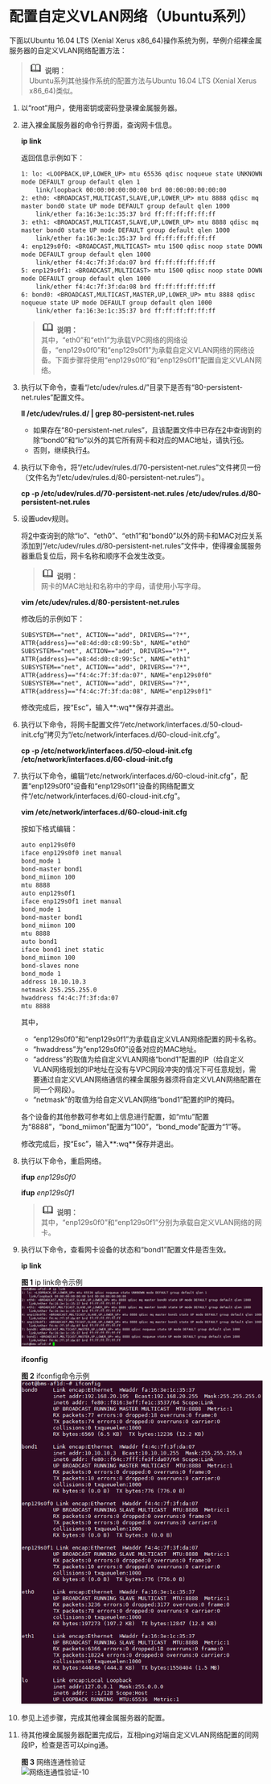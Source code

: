 # 配置自定义VLAN网络（Ubuntu系列）<a name="bms_01_0047"></a>

下面以Ubuntu 16.04 LTS \(Xenial Xerus x86\_64\)操作系统为例，举例介绍裸金属服务器的自定义VLAN网络配置方法：

>![](public_sys-resources/icon-note.gif) **说明：**   
>Ubuntu系列其他操作系统的配置方法与Ubuntu 16.04 LTS \(Xenial Xerus x86\_64\)类似。  

1.  以“root”用户，使用密钥或密码登录裸金属服务器。
2.  <a name="li0616194735713"></a>进入裸金属服务器的命令行界面，查询网卡信息。

    **ip link**

    返回信息示例如下：

    ```
    1: lo: <LOOPBACK,UP,LOWER_UP> mtu 65536 qdisc noqueue state UNKNOWN mode DEFAULT group default qlen 1
        link/loopback 00:00:00:00:00:00 brd 00:00:00:00:00:00
    2: eth0: <BROADCAST,MULTICAST,SLAVE,UP,LOWER_UP> mtu 8888 qdisc mq master bond0 state UP mode DEFAULT group default qlen 1000
        link/ether fa:16:3e:1c:35:37 brd ff:ff:ff:ff:ff:ff
    3: eth1: <BROADCAST,MULTICAST,SLAVE,UP,LOWER_UP> mtu 8888 qdisc mq master bond0 state UP mode DEFAULT group default qlen 1000
        link/ether fa:16:3e:1c:35:37 brd ff:ff:ff:ff:ff:ff
    4: enp129s0f0: <BROADCAST,MULTICAST> mtu 1500 qdisc noop state DOWN mode DEFAULT group default qlen 1000
        link/ether f4:4c:7f:3f:da:07 brd ff:ff:ff:ff:ff:ff
    5: enp129s0f1: <BROADCAST,MULTICAST> mtu 1500 qdisc noop state DOWN mode DEFAULT group default qlen 1000
        link/ether f4:4c:7f:3f:da:08 brd ff:ff:ff:ff:ff:ff
    6: bond0: <BROADCAST,MULTICAST,MASTER,UP,LOWER_UP> mtu 8888 qdisc noqueue state UP mode DEFAULT group default qlen 1000
        link/ether fa:16:3e:1c:35:37 brd ff:ff:ff:ff:ff:ff
    ```

    >![](public_sys-resources/icon-note.gif) **说明：**   
    >其中，“eth0”和“eth1”为承载VPC网络的网络设备，“enp129s0f0”和“enp129s0f1”为承载自定义VLAN网络的网络设备。下面步骤将使用“enp129s0f0”和“enp129s0f1”配置自定义VLAN网络。  

3.  执行以下命令，查看“/etc/udev/rules.d/”目录下是否有“80-persistent-net.rules”配置文件。

    **ll /etc/udev/rules.d/ | grep 80-persistent-net.rules**

    -   如果存在“80-persistent-net.rules”，且该配置文件中已存在[2](#li0616194735713)中查询到的除“bond0”和“lo”以外的其它所有网卡和对应的MAC地址，请执行[6](#li283725272415)。
    -   否则，继续执行[4](#li116366367312)。

4.  <a name="li116366367312"></a>执行以下命令，将“/etc/udev/rules.d/70-persistent-net.rules”文件拷贝一份（文件名为“/etc/udev/rules.d/80-persistent-net.rules”）。

    **cp -p /etc/udev/rules.d/70-persistent-net.rules /etc/udev/rules.d/80-persistent-net.rules**

5.  设置udev规则。

    将[2](#li0616194735713)中查询到的除“lo”、“eth0”、“eth1”和“bond0”以外的网卡和MAC对应关系添加到“/etc/udev/rules.d/80-persistent-net.rules”文件中，使得裸金属服务器重启复位后，网卡名称和顺序不会发生改变。

    >![](public_sys-resources/icon-note.gif) **说明：**   
    >网卡的MAC地址和名称中的字母，请使用小写字母。  

    **vim /etc/udev/rules.d/80-persistent-net.rules**

    修改后的示例如下：

    ```
    SUBSYSTEM=="net", ACTION=="add", DRIVERS=="?*", ATTR{address}=="e8:4d:d0:c8:99:5b", NAME="eth0"
    SUBSYSTEM=="net", ACTION=="add", DRIVERS=="?*", ATTR{address}=="e8:4d:d0:c8:99:5c", NAME="eth1"
    SUBSYSTEM=="net", ACTION=="add", DRIVERS=="?*", ATTR{address}=="f4:4c:7f:3f:da:07", NAME="enp129s0f0"
    SUBSYSTEM=="net", ACTION=="add", DRIVERS=="?*", ATTR{address}=="f4:4c:7f:3f:da:08", NAME="enp129s0f1"
    ```

    修改完成后，按“Esc”，输入**:wq**保存并退出。

6.  <a name="li283725272415"></a>执行以下命令，将网卡配置文件“/etc/network/interfaces.d/50-cloud-init.cfg”拷贝为“/etc/network/interfaces.d/60-cloud-init.cfg”。

    **cp -p /etc/network/interfaces.d/50-cloud-init.cfg /etc/network/interfaces.d/60-cloud-init.cfg**

7.  执行以下命令，编辑“/etc/network/interfaces.d/60-cloud-init.cfg”，配置“enp129s0f0”设备和“enp129s0f1”设备的网络配置文件“/etc/network/interfaces.d/60-cloud-init.cfg”。

    **vim /etc/network/interfaces.d/60-cloud-init.cfg**

    按如下格式编辑：

    ```
    auto enp129s0f0
    iface enp129s0f0 inet manual
    bond_mode 1
    bond-master bond1
    bond_miimon 100
    mtu 8888
    auto enp129s0f1
    iface enp129s0f1 inet manual
    bond_mode 1
    bond-master bond1
    bond_miimon 100
    mtu 8888
    auto bond1
    iface bond1 inet static
    bond_miimon 100
    bond-slaves none
    bond_mode 1
    address 10.10.10.3
    netmask 255.255.255.0
    hwaddress f4:4c:7f:3f:da:07
    mtu 8888
    ```

    其中，

    -   “enp129s0f0”和“enp129s0f1”为承载自定义VLAN网络配置的网卡名称。
    -   “hwaddress”为“enp129s0f0”设备对应的MAC地址。
    -   “address”的取值为给自定义VLAN网络“bond1”配置的IP（给自定义VLAN网络规划的IP地址在没有与VPC网段冲突的情况下可任意规划，需要通过自定义VLAN网络通信的裸金属服务器须将自定义VLAN网络配置在同一个网段）。
    -   “netmask”的取值为给自定义VLAN网络“bond1”配置的IP的掩码。

    各个设备的其他参数可参考如上信息进行配置，如“mtu”配置为“8888”，“bond\_miimon”配置为“100”，“bond\_mode”配置为“1”等。

    修改完成后，按“Esc”，输入**:wq**保存并退出。

8.  执行以下命令，重启网络。

    **ifup** _enp129s0f0_

    **ifup** _enp129s0f1_

    >![](public_sys-resources/icon-note.gif) **说明：**   
    >其中，“enp129s0f0”和“enp129s0f1”分别为承载自定义VLAN网络的网卡。  

9.  执行以下命令，查看网卡设备的状态和“bond1”配置文件是否生效。

    **ip link**

    **图 1**  ip link命令示例<a name="fig1087414331534"></a>  
    ![](figures/ip-link命令示例-8.png "ip-link命令示例-8")

    **ifconfig**

    **图 2**  ifconfig命令示例<a name="fig1843371419410"></a>  
    ![](figures/ifconfig命令示例-9.png "ifconfig命令示例-9")

10. 参见上述步骤，完成其他裸金属服务器的配置。
11. 待其他裸金属服务器配置完成后，互相ping对端自定义VLAN网络配置的同网段IP，检查是否可以ping通。

    **图 3**  网络连通性验证<a name="fig473120814515"></a>  
    ![](figures/网络连通性验证-10.png "网络连通性验证-10")


